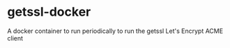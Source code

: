 # getssl-docker

A docker container to run periodically to run the getssl Let's Encrypt ACME client 

